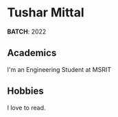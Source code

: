 
# Tushar Mittal
**BATCH**: 2022

## Academics 
I'm an Engineering Student at MSRIT

## Hobbies
I love to read.